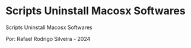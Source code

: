 # Scripts Uninstall Macosx Softwares
 Scripts Uninstall Macosx Softwares

Por: Rafael Rodrigo Silveira - 2024
